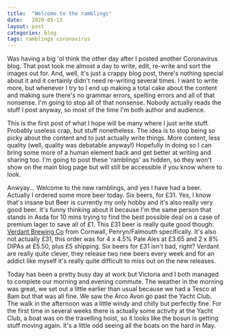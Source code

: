 ```yaml
---
title:  "Welcome to the ramblings"
date:   2020-05-13
layout: post
categories: blog
tags: ramblings coronavirus
---
```


Was having a big 'ol think the other day after I posted another Coronavirus blog. That post took me almost a day to write, edit, re-write and sort the images out for. And, well, it's just a crappy blog post, there's nothing special about it and it certainly didn't need re-writing several times. I want to write more, but whenever I try to I end up making a total cake about the content and making sure there's no grammar errors, spelling errors and all of that nonsense. I'm going to stop all of that nonsense. Nobody actually reads the stuff I post anyway, so most of the time I'm both author and audience.

This is the first post of what I hope will be many where I just write stuff. Probably useless crap, but stuff nonetheless. The idea is to stop being so picky about the content and to just actually write things. More content, less quality (well, quality was debatable anyway!) Hopefully in doing so I can bring some more of a human element back and get better at writing and sharing too. I'm going to post these 'ramblings' as hidden, so they won't show on the main blog page but will still be accessible if you know where to look.

Anwyay... Welcome to the new ramblings, and yes I have had a beer. Actually I ordered some more beer today. Six beers, for £31. Yes, I know that's insane but Beer is currently my only hobby and it's also really very good beer. It's funny thinking about it because I'm the same person that stands in Asda for 10 mins trying to find the best possible deal on a case of premium lager to save all of £1. This £31 beer is really quite good though: [Verdant Brewing Co](https://verdantbrewing.co/) from Cornwall, Penryn/Falmouth specifically. It's also not actually £31, this order was for 4 x 4.5% Pale Ales at £3.65 and 2 x 8% DIPAs at £5.50, plus £5 shipping. Six beers for £31 isn't bad, right? Verdant are really quite clever, they release two new beers every week and for an addict like myself it's really quite difficult to miss out on the new releases.

Today has been a pretty busy day at work but Victoria and I both managed to complete our morning and evening commute. The weather in the morning was great, we set out a little earlier than usual because we had a Tesco at 8am but that was all fine. We saw the Arco Avon go past the Yacht Club. The walk in the afternoon was a little windy and chilly but perfectly fine. For the first time in several weeks there is actually some activity at the Yacht Club, a boat was on the travelling hoist, so it looks like the bosun is getting stuff moving again. It's a little odd seeing all the boats on the hard in May.
